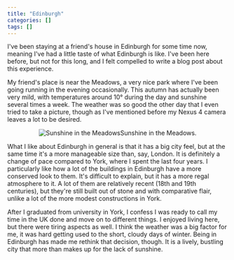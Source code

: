 ```yaml
---
title: "Edinburgh"
categories: []
tags: []
---
```


I've been staying at a friend's house in Edinburgh for some time now, meaning I've had a little taste of what Edinburgh is like. I've been here before, but not for this long, and I felt compelled to write a blog post about this experience.

My friend's place is near the Meadows, a very nice park where I've been going running in the evening occasionally. This autumn has actually been very mild, with temperatures around 10° during the day and sunshine several times a week. The weather was so good the other day that I even tried to take a picture, though as I've mentioned before my Nexus 4 camera leaves a lot to be desired.

<center><img class="img-responsive" alt="Sunshine in the Meadows" src="{{ site.baseurl }}/assets/img/edinburgh-meadows.jpg" />Sunshine in the Meadows.</center>

What I like about Edinburgh in general is that it has a big city feel, but at the same time it's a more manageable size than, say, London. It is definitely a change of pace compared to York, where I spent the last four years. I particularly like how a lot of the buildings in Edinburgh have a more conserved look to them. It's difficult to explain, but it has a more regal atmosphere to it. A lot of them are relatively recent (18th and 19th centuries), but they're still built out of stone and with comparative flair, unlike a lot of the more modest constructions in York.

After I graduated from university in York, I confess I was ready to call my time in the UK done and move on to different things. I enjoyed living here, but there were tiring aspects as well. I think the weather was a big factor for me, it was hard getting used to the short, cloudy days of winter. Being in Edinburgh has made me rethink that decision, though. It is a lively, bustling city that more than makes up for the lack of sunshine.
